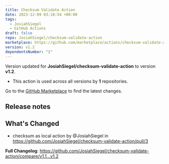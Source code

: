 ```yaml
---
title: Checksum Validate Action
date: 2023-12-09 03:18:54 +00:00
tags:
  - JosiahSiegel
  - GitHub Actions
draft: false
repo: JosiahSiegel/checksum-validate-action
marketplace: https://github.com/marketplace/actions/checksum-validate-action
version: v1.2
dependentsNumber: "1"
---
```



Version updated for **JosiahSiegel/checksum-validate-action** to version **v1.2**.
- This action is used across all versions by **1** repositories.

Go to the [GitHub Marketplace](https://github.com/marketplace/actions/checksum-validate-action) to find the latest changes.

## Release notes

## What's Changed
* checksum as local action by @JosiahSiegel in https://github.com/JosiahSiegel/checksum-validate-action/pull/3


**Full Changelog**: https://github.com/JosiahSiegel/checksum-validate-action/compare/v1.1...v1.2
